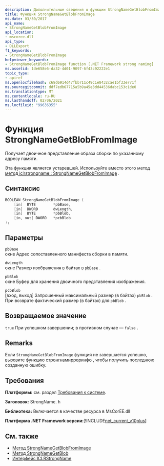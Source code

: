 ```yaml
---
description: Дополнительные сведения о функции StrongNameGetBlobFromImage
title: Функция StrongNameGetBlobFromImage
ms.date: 03/30/2017
api_name:
- StrongNameGetBlobFromImage
api_location:
- mscoree.dll
api_type:
- DLLExport
f1_keywords:
- StrongNameGetBlobFromImage
helpviewer_keywords:
- StrongNameGetBlobFromImage function [.NET Framework strong naming]
ms.assetid: 1de658e6-da32-4d01-9097-6f43c92222e1
topic_type:
- apiref
ms.openlocfilehash: c68d6914d47fbb711c49c1e8432cae1bf33e771f
ms.sourcegitcommit: ddf7edb67715a5b9a45e3dd44536dabc153c1de0
ms.translationtype: MT
ms.contentlocale: ru-RU
ms.lasthandoff: 02/06/2021
ms.locfileid: "99636355"
---
```

# <a name="strongnamegetblobfromimage-function"></a>Функция StrongNameGetBlobFromImage

Получает двоичное представление образа сборки по указанному адресу памяти.  
  
 Эта функция является устаревшей. Используйте вместо этого метод [метод iclrstrongname:: StrongNameGetBlobFromImage](../hosting/iclrstrongname-strongnamegetblobfromimage-method.md) .  
  
## <a name="syntax"></a>Синтаксис  
  
```cpp  
BOOLEAN StrongNameGetBlobFromImage (  
    [in]  BYTE        *pbBase,  
    [in]  DWORD       dwLength,  
    [in]  BYTE        *pbBlob,  
    [in, out] DWORD   *pcbBlob  
);  
```  
  
## <a name="parameters"></a>Параметры  

 `pbBase`  
 окне Адрес сопоставленного манифеста сборки в памяти.  
  
 `dwLength`  
 окне Размер изображения в байтах в `pbBase` .  
  
 `pbBlob`  
 окне Буфер для хранения двоичного представления изображения.  
  
 `pcbBlob`  
 [вход, выход] Запрошенный максимальный размер (в байтах) `pbBlob` . При возврате фактический размер (в байтах) для `pbBlob` .  
  
## <a name="return-value"></a>Возвращаемое значение  

 `true` При успешном завершении; в противном случае — `false` .  
  
## <a name="remarks"></a>Remarks  

 Если `StrongNameGetBlobFromImage` функция не завершается успешно, вызовите функцию [стронгнамирроринфо](strongnameerrorinfo-function.md) , чтобы получить последнюю созданную ошибку.  
  
## <a name="requirements"></a>Требования  

 **Платформы:** см. раздел [Требования к системе](../../get-started/system-requirements.md).  
  
 **Заголовок:** StrongName. h  
  
 **Библиотека:** Включается в качестве ресурса в MsCorEE.dll  
  
 **Платформа .NET Framework версии:**[!INCLUDE[net_current_v10plus](../../../../includes/net-current-v10plus-md.md)]  
  
## <a name="see-also"></a>См. также

- [Метод StrongNameGetBlobFromImage](../hosting/iclrstrongname-strongnamegetblobfromimage-method.md)
- [Метод StrongNameGetBlob](../hosting/iclrstrongname-strongnamegetblob-method.md)
- [Интерфейс ICLRStrongName](../hosting/iclrstrongname-interface.md)

